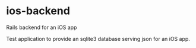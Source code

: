 ios-backend
===========

Rails backend for an iOS app


Test application to provide an sqlite3 database serving json for an iOS app.
